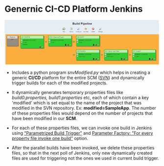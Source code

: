 # Genernic CI-CD Platform Jenkins
![Image](/Pipeline.png?raw=true "Generic CI/CD Pipeline Jenkins")
- Includes a python program <i>snvModified.py</i> which helps in creating a generic <b>CI/CD</b> platform for the entire SCM (<u>SVN</u>) and dynamically trigger builds for each of the modified projects.

- It dynamically generates temporary properties files like <i>build0.properties, build1.properties</i> etc, each of which contain a key 'modified' which is set equal to the name of the project that was modified in the SVN repository. Ex: <b>modified=SampleApp</b>. The number of these properties files would depend on the number of projects that have been modified in our <b>SCM</b>.

- For each of these properties files, we can invoke one build in Jenkins using <u>"Parametrized Build Trigger"</u> and <u>Parameter Factory: "For every property file invoke one build"</u> option.

- After the parallel builds have been invoked, we delete these properties files, so that in the next poll of Jenkins, only new dynamically created files are used for triggering not the ones we used in current build trigger.
